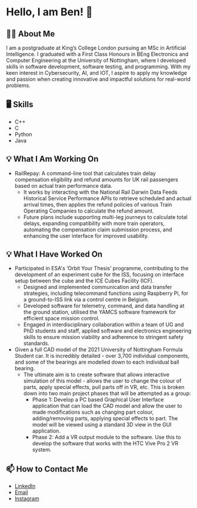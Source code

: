 # Hello, I am Ben! :wave:
## 👨‍🎓 About Me
I am a postgraduate at King’s College London pursuing an MSc in Artificial Intelligence. I graduated with a First Class Honours in BEng Electronics and Computer Engineering at the University of Nottingham, where I developed skills in software development, software testing, and programming. With my keen interest in Cybersecurity, AI, and IOT, I aspire to apply my knowledge and passion when creating innovative and impactful solutions for real-world problems.
## 🖥️ Skills
- C++
- C
- Python
- Java
## 💡 What I Am Working On
- RailRepay: A command-line tool that calculates train delay compensation eligibility and refund amounts for UK rail passengers based on actual train performance data.
  - It works by interacting with the National Rail Darwin Data Feeds Historical Service Performance APIs to retrieve scheduled and actual arrival times, then applies the refund policies of various Train Operating Companies to calculate the refund amount.
  - Future plans include supporting multi-leg journeys to calculate total delays, expanding compatibility with more train operators, automating the compensation claim submission process, and enhancing the user interface for improved usability.

## 💡 What I Have Worked On
- Participated in ESA's ‘Orbit Your Thesis’ programme, contributing to the development of an experiment cube for the ISS, focusing on interface setup between the cube and the ICE Cubes Facility (ICF).
  - Designed and implemented communication and data transfer strategies, including telecommand functions using Raspberry Pi, for a ground-to-ISS link via a control centre in Belgium.
  - Developed software for telemetry, command, and data handling at the ground station, utilised the YAMCS software framework for efficient space mission control.
  - Engaged in interdisciplinary collaboration within a team of UG and PhD students and staff, applied software and electronics engineering skills to ensure mission viability and adherence to stringent safety standards.
- Given a full CAD model of the 2021 University of Nottingham Formula Student car. It is incredibly detailed - over 3,700 individual components, and some of the bearings are modelled down to each individual ball bearing.
  - The ultimate aim is to create software that allows interactive simulation of this model - allows the user to change the colour of parts, apply special effects, pull parts off in VR, etc. This is broken down into two main project phases that will be attempted as a group:
    -  Phase 1: Develop a PC based Graphical User Interface application that can load the CAD model and allow the user to made modifications such as changing part colour, adding/removing parts, applying special effects to part. The model will be viewed using a standard 3D view in the GUI application.
    - Phase 2: Add a VR output module to the software. Use this to develop the software that works with the HTC Vive Pro 2 VR system.
## 📫 How to Contact Me
- [LinkedIn](https://www.linkedin.com/in/benjamin-tan-2003/) 
- [Email](mailto:benetc2003@gmail.com) 
- [Instagram](https://www.instagram.com/benjamintxn/?hl=en-gb) 
